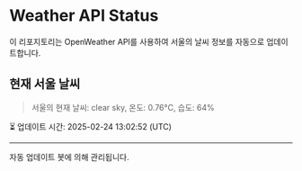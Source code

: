 
# Weather API Status

이 리포지토리는 OpenWeather API를 사용하여 서울의 날씨 정보를 자동으로 업데이트합니다.

## 현재 서울 날씨
> 서울의 현재 날씨: clear sky, 온도: 0.76°C, 습도: 64%

⏳ 업데이트 시간: 2025-02-24 13:02:52 (UTC)

---
자동 업데이트 봇에 의해 관리됩니다.
